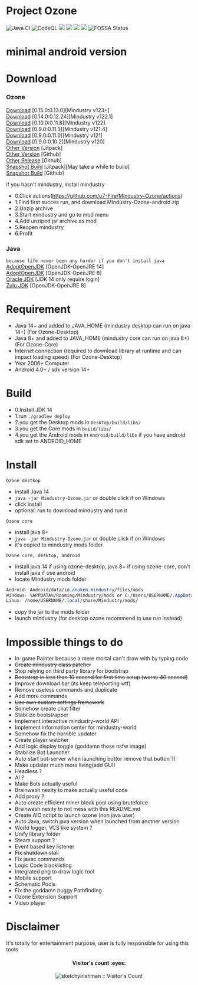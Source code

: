 # Project Ozone
![Java CI](https://github.com/o7-Fire/Mindustry-Ozone/workflows/Java%20CI/badge.svg)
![CodeQL](https://github.com/o7-Fire/Mindustry-Ozone/workflows/CodeQL/badge.svg)
![](https://img.shields.io/github/v/tag/o7-Fire/Mindustry-Ozone?label=Mindustry-Ozone)
![](https://img.shields.io/github/v/release/Anuken/Mindustry?label=Mindustry-Latest)
![](https://img.shields.io/badge/java-14.0.2-orange)
![](https://img.shields.io/badge/Android%20API-14-blue)
![FOSSA Status](https://app.fossa.com/api/projects/git%2Bgithub.com%2Fo7-Fire%2FMindustry-Ozone.svg?type=shield)

# minimal android version

# Download
### Ozone
[Download](https://github.com/o7-Fire/Mindustry-Ozone/releases/tag/v123.11)
[0.15.0:0.13.0][Mindustry v123+] \
[Download](https://github.com/o7-Fire/Mindustry-Ozone/releases/tag/v122.13)
[0.14.0:0.12.24][Mindustry v122.1] \
[Download](https://jitpack.io/com/github/o7-Fire/Mindustry-Ozone/Desktop/v122/Desktop-v122.jar)
[0.10.0:0.11.8][Mindustry v122] \
[Download](https://jitpack.io/com/github/o7-Fire/Mindustry-Ozone/Desktop/v121.4/Desktop-v121.4.jar)
[0.9.0:0.11.3][Mindustry v121.4] \
[Download](https://jitpack.io/com/github/o7-Fire/Mindustry-Ozone/Desktop/a8805a30a5/Desktop-a8805a30a5.jar)
[0.9.0:0.11.0][Mindustry v121] \
[Download](https://github.com/o7-Fire/Mindustry-Ozone/releases/download/v120/Ozone-Desktop.jar)
[0.9.0:0.10.2][Mindustry v120] \
[Other Version](https://jitpack.io/#o7-Fire/Mindustry-Ozone) [Jitpack] \
[Other Version](https://github.com/o7-Fire/Mindustry-Ozone/actions) [Github]\
[Other Release](https://github.com/o7-Fire/Mindustry-Ozone/tags) [Github] \
[Snapshot Build](https://jitpack.io/com/github/o7-Fire/Mindustry-Ozone/Desktop/-SNAPSHOT/Desktop--SNAPSHOT.jar) [Jitpack][May take a while to build] \
[Snapshot Build](https://github.com/o7-Fire/Mindustry-Ozone/actions) [Github]

if you hasn't mindustry, install mindustry

* 0.Click actions(https://github.com/o7-Fire/Mindustry-Ozone/actions)
* 1.Find first succes run, and download Mindustry-Ozone-android.zip
* 2.Unzip archive
* 3.Start mindustry and go to mod menu
* 4.Add unziped jar archive as mod
* 5.Reopen mindustry
* 6.Profit

### Java

`because life never been any harder if you don't install java`\
[AdoptOpenJDK](https://adoptopenjdk.net/releases.html?variant=openjdk14&jvmVariant=hotspot) [OpenJDK-OpenJRE 14]\
[AdoptOpenJDK](https://adoptopenjdk.net/releases.html?variant=openjdk8&jvmVariant=hotspot) [OpenJDK-OpenJRE 8]\
[Oracle JDK](https://www.oracle.com/java/technologies/javase/jdk14-archive-downloads.html) [JDK 14 only require login]\
[Zulu JDK](https://www.azul.com/downloads/zulu-community/?version=java-8-lts&package=jdk) [OpenJDK-OpenJRE 8]

# Requirement

* Java 14+ and added to JAVA_HOME (mindustry desktop can run on java 14+) (For Ozone-Desktop)
* Java 8+ and added to JAVA_HOME (mindustry core can run on java 8+) (For Ozone-Core)
* Internet connection (required to download library at runtime and can impact loading speed) (For Ozone-Desktop)
* Year 2006+ Computer
* Android 4.0+ / sdk version 14+

# Build

* 0.Install JDK 14
* 1.run `./gradlew deploy`
* 2.you get the Desktop mods in `Desktop/build/libs/`
* 3.you get the Core mods in `build/libs/`
* 4.you get the Android mods in `Android/build/libs` if you have android sdk set to ANDROID_HOME

# Install

`Ozone destkop`

- install Java 14
- `java -jar Mindustry-Ozone.jar` or double click if on Windows
- click install
- optional: run to download mindustry and run it

`Ozone core`

- install java 8+
- `java -jar Mindustry-Ozone.jar` or double click if on Windows
- it's copied to mindustry mods folder

`Ozone core, desktop, android`

- install java 14 if using ozone-desktop, java 8+ if using ozone-core, don't install java if use android
- locate Mindustry mods folder

```css
Android: Android/data/io.anuken.mindustry/files/mods
Windows: %APPDATA%/Roaming/Mindustry/mods or C:/Users/USERNAME/.AppData/Roaming/Mindustry/mods
Linux: /home/USERNAME/.local/share/Mindustry/mods/
```

- copy the jar to the mods folder
- launch mindustry (for desktop ozone recommend to use *run* instead)

# Impossible things to do

- In-game Painter because a mere mortal can't draw with by typing code
- ~~Create mindustry class patcher~~
- Stop relying on third party library for bootstrap
- ~~Bootstrap in less than 10 second for first time setup (worst: 40 second)~~
- Improve download bar (its keep teleporting wtf)
- Remove useless commands and duplicate
- Add more commands
- ~~Use own custom settings framework~~
- Somehow create chat filter
- Stabilize bootstrapper
- Implement interactive mindustry-world API
- Implement information center for mindustry-world
- Somehow fix the horrible updater
- Create player watcher
- Add logic display toggle (goddamn those nsfw image)
- Stabilize Bot Launcher
- Auto start bot-server when launching bot(or remove that button ?)
- Make updater much more living(add GUI)
- Headless ?
- AI ?
- Make Bots actually useful
- Brainwash nexity to make actually useful code
- Add proxy ?
- Auto create efficient miner block pool using bruteforce
- Brainwash nexity to not mess with this README.md
- Create AIO script to launch ozone (non java user)
- Auto Java, switch java version when launched from another version
- World logger, VCS like system ?
- Unify library folder
- Steam support ?
- Event based key listener
- ~~Fix shutdown stall~~
- Fix javac commands
- Logic Code blacklisting
- Integrated png to draw logic tool
- Mobile support
- Schematic Pools
- Fix the goddamn buggy Pathfinding
- Ozone Extension Support
- Video player
# Disclaimer

It's totally for entertainment purpose, user is fully responsible for using this tools
<h4 align="center">Visitor's count :eyes:</h4>
<p align="center"><img src="https://profile-counter.glitch.me/%7Bsketchyirishman%7D/count.svg" alt="sketchyirishman :: Visitor's Count" /></p>
